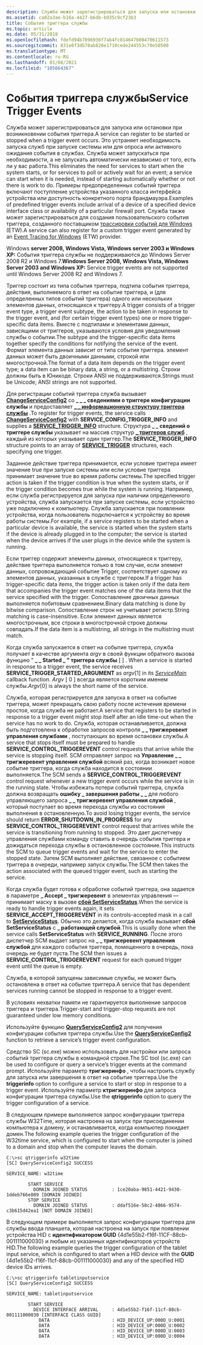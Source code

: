 ```yaml
---
description: Служба может зарегистрироваться для запуска или остановки при возникновении события триггера.
ms.assetid: ca02a3ae-b16a-4427-b6db-b935c9cf23b3
title: События триггера службы
ms.topic: article
ms.date: 05/31/2018
ms.openlocfilehash: fdefd94b7896936f7ab4fc014647b08470611573
ms.sourcegitcommit: 831e8f3db78ab820e1710cede244553c70e50500
ms.translationtype: MT
ms.contentlocale: ru-RU
ms.lasthandoff: 01/08/2021
ms.locfileid: "105664367"
---
```

# <a name="service-trigger-events"></a><span data-ttu-id="7488b-103">События триггера службы</span><span class="sxs-lookup"><span data-stu-id="7488b-103">Service Trigger Events</span></span>

<span data-ttu-id="7488b-104">Служба может зарегистрироваться для запуска или остановки при возникновении события триггера.</span><span class="sxs-lookup"><span data-stu-id="7488b-104">A service can register to be started or stopped when a trigger event occurs.</span></span> <span data-ttu-id="7488b-105">Это устраняет необходимость запуска служб при запуске системы или для опроса или активного ожидания события в службах. Служба может запускаться при необходимости, а не запускать автоматически независимо от того, есть ли у вас работа.</span><span class="sxs-lookup"><span data-stu-id="7488b-105">This eliminates the need for services to start when the system starts, or for services to poll or actively wait for an event; a service can start when it is needed, instead of starting automatically whether or not there is work to do.</span></span> <span data-ttu-id="7488b-106">Примеры предопределенных событий триггера включают поступление устройства указанного класса интерфейса устройства или доступность конкретного порта брандмауэра.</span><span class="sxs-lookup"><span data-stu-id="7488b-106">Examples of predefined trigger events include arrival of a device of a specified device interface class or availability of a particular firewall port.</span></span> <span data-ttu-id="7488b-107">Служба также может зарегистрироваться для создания пользовательского события триггера, созданного поставщиком [трассировки событий для Windows](../etw/event-tracing-portal.md) (ETW).</span><span class="sxs-lookup"><span data-stu-id="7488b-107">A service can also register for a custom trigger event generated by an [Event Tracing for Windows](../etw/event-tracing-portal.md) (ETW) provider.</span></span>

<span data-ttu-id="7488b-108">Windows **server 2008, Windows Vista, Windows server 2003 и Windows XP:** События триггера службы не поддерживаются до Windows Server 2008 R2 и Windows 7.</span><span class="sxs-lookup"><span data-stu-id="7488b-108">**Windows Server 2008, Windows Vista, Windows Server 2003 and Windows XP:** Service trigger events are not supported until Windows Server 2008 R2 and Windows 7.</span></span>

<span data-ttu-id="7488b-109">Триггер состоит из типа события триггера, подтипа события триггера, действия, выполняемого в ответ на событие триггера, и (для определенных типов событий триггера) одного или нескольких элементов данных, относящихся к триггеру.</span><span class="sxs-lookup"><span data-stu-id="7488b-109">A trigger consists of a trigger event type, a trigger event subtype, the action to be taken in response to the trigger event, and (for certain trigger event types) one or more trigger-specific data items.</span></span> <span data-ttu-id="7488b-110">Вместе с подтипами и элементами данных, зависящими от триггеров, указываются условия для уведомления службы о событии.</span><span class="sxs-lookup"><span data-stu-id="7488b-110">The subtype and the trigger-specific data items together specify the conditions for notifying the service of the event.</span></span> <span data-ttu-id="7488b-111">Формат элемента данных зависит от типа события триггера. элемент данных может быть двоичными данными, строкой или многострочной.</span><span class="sxs-lookup"><span data-stu-id="7488b-111">The format of a data item depends on the trigger event type; a data item can be binary data, a string, or a multistring.</span></span> <span data-ttu-id="7488b-112">Строки должны быть в Юникоде. Строки ANSI не поддерживаются.</span><span class="sxs-lookup"><span data-stu-id="7488b-112">Strings must be Unicode; ANSI strings are not supported.</span></span>

<span data-ttu-id="7488b-113">Для регистрации событий триггера служба вызывает [**ChangeServiceConfig2**](/windows/desktop/api/Winsvc/nf-winsvc-changeserviceconfig2a) со **\_ \_ \_ сведениями о триггере конфигурации службы** и предоставляет [**\_ \_ информационную структуру триггера службы**](/windows/desktop/api/winsvc/ns-winsvc-service_trigger_info) .</span><span class="sxs-lookup"><span data-stu-id="7488b-113">To register for trigger events, the service calls [**ChangeServiceConfig2**](/windows/desktop/api/Winsvc/nf-winsvc-changeserviceconfig2a) with **SERVICE\_CONFIG\_TRIGGER\_INFO** and supplies a [**SERVICE\_TRIGGER\_INFO**](/windows/desktop/api/winsvc/ns-winsvc-service_trigger_info) structure.</span></span> <span data-ttu-id="7488b-114">Структура **\_ \_ сведений о триггере службы** указывает на массив структур [**\_ триггеров служб**](/windows/desktop/api/winsvc/ns-winsvc-service_trigger) , каждый из которых указывает один триггер.</span><span class="sxs-lookup"><span data-stu-id="7488b-114">The **SERVICE\_TRIGGER\_INFO** structure points to an array of [**SERVICE\_TRIGGER**](/windows/desktop/api/winsvc/ns-winsvc-service_trigger) structures, each specifying one trigger.</span></span>

<span data-ttu-id="7488b-115">Заданное действие триггера принимается, если условие триггера имеет значение true при запуске системы или если условие триггера принимает значение true во время работы системы.</span><span class="sxs-lookup"><span data-stu-id="7488b-115">The specified trigger action is taken if the trigger condition is true when the system starts, or if the trigger condition becomes true while the system is running.</span></span> <span data-ttu-id="7488b-116">Например, если служба регистрируется для запуска при наличии определенного устройства, служба запускается при запуске системы, если устройство уже подключено к компьютеру. Служба запускается при появлении устройства, когда пользователь подключается к устройству во время работы системы.</span><span class="sxs-lookup"><span data-stu-id="7488b-116">For example, if a service registers to be started when a particular device is available, the service is started when the system starts if the device is already plugged in to the computer; the service is started when the device arrives if the user plugs in the device while the system is running.</span></span>

<span data-ttu-id="7488b-117">Если триггер содержит элементы данных, относящиеся к триггеру, действие триггера выполняется только в том случае, если элемент данных, сопровождающий событие Trigger, соответствует одному из элементов данных, указанных в службе с триггером.</span><span class="sxs-lookup"><span data-stu-id="7488b-117">If a trigger has trigger-specific data items, the trigger action is taken only if the data item that accompanies the trigger event matches one of the data items that the service specified with the trigger.</span></span> <span data-ttu-id="7488b-118">Сопоставление двоичных данных выполняется побитовым сравнением.</span><span class="sxs-lookup"><span data-stu-id="7488b-118">Binary data matching is done by bitwise comparison.</span></span> <span data-ttu-id="7488b-119">Сопоставление строк не учитывает регистр.</span><span class="sxs-lookup"><span data-stu-id="7488b-119">String matching is case-insensitive.</span></span> <span data-ttu-id="7488b-120">Если элемент данных является многострочным, все строки в многострочной строке должны совпадать.</span><span class="sxs-lookup"><span data-stu-id="7488b-120">If the data item is a multistring, all strings in the multistring must match.</span></span>

<span data-ttu-id="7488b-121">Когда служба запускается в ответ на событие триггера, служба получает в качестве аргумента *argv* в своей функции обратного вызова функцию " **\_ \_ Started \_ " триггера службы** \[ \] . [](/windows/win32/api/winsvc/nc-winsvc-lpservice_main_functiona)</span><span class="sxs-lookup"><span data-stu-id="7488b-121">When a service is started in response to a trigger event, the service receives **SERVICE\_TRIGGER\_STARTED\_ARGUMENT** as *argv*\[1\] in its [*ServiceMain*](/windows/win32/api/winsvc/nc-winsvc-lpservice_main_functiona) callback function.</span></span> <span data-ttu-id="7488b-122">*Argv* \[ 0 \] всегда является коротким именем службы.</span><span class="sxs-lookup"><span data-stu-id="7488b-122">*Argv*\[0\] is always the short name of the service.</span></span>

<span data-ttu-id="7488b-123">Служба, которая регистрируется для запуска в ответ на событие триггера, может прекращать свою работу после истечения времени простоя, когда служба не работает.</span><span class="sxs-lookup"><span data-stu-id="7488b-123">A service that registers to be started in response to a trigger event might stop itself after an idle time-out when the service has no work to do.</span></span> <span data-ttu-id="7488b-124">Служба, которая останавливается, должна быть подготовлена к обработке запросов контроля **\_ \_ тригжеревент управления службами** , поступающих во время остановки службы.</span><span class="sxs-lookup"><span data-stu-id="7488b-124">A service that stops itself must be prepared to handle **SERVICE\_CONTROL\_TRIGGEREVENT** control requests that arrive while the service is stopping itself.</span></span> <span data-ttu-id="7488b-125">SCM отправляет запрос на **Управление \_ \_ тригжеревент управления службой** всякий раз, когда возникает новое событие триггера, когда служба находится в состоянии выполняется.</span><span class="sxs-lookup"><span data-stu-id="7488b-125">The SCM sends a **SERVICE\_CONTROL\_TRIGGEREVENT** control request whenever a new trigger event occurs while the service is in the running state.</span></span> <span data-ttu-id="7488b-126">Чтобы избежать потери событий триггера, служба должна возвращать **ошибку \_ завершения работы \_ \_** для любого управляющего запроса **\_ \_ тригжеревент управления службой** , который поступает во время перехода службы из состояния выполнения в остановленную.</span><span class="sxs-lookup"><span data-stu-id="7488b-126">To avoid losing trigger events, the service should return **ERROR\_SHUTDOWN\_IN\_PROGRESS** for any **SERVICE\_CONTROL\_TRIGGEREVENT** control request that arrives while the service is transitioning from running to stopped.</span></span> <span data-ttu-id="7488b-127">Это дает диспетчеру управления службами команду ставить в очередь события триггера и дожидаться перехода службы в остановленное состояние.</span><span class="sxs-lookup"><span data-stu-id="7488b-127">This instructs the SCM to queue trigger events and wait for the service to enter the stopped state.</span></span> <span data-ttu-id="7488b-128">Затем SCM выполняет действие, связанное с событием триггера в очереди, например запуск службы.</span><span class="sxs-lookup"><span data-stu-id="7488b-128">The SCM then takes the action associated with the queued trigger event, such as starting the service.</span></span>

<span data-ttu-id="7488b-129">Когда служба будет готова к обработке событий триггера, она задается в параметре **\_ Accept \_ тригжеревент** в элементах управления — принимает маску в вызове [**сбой SetServiceStatus**](/windows/desktop/api/Winsvc/nf-winsvc-setservicestatus).</span><span class="sxs-lookup"><span data-stu-id="7488b-129">When the service is ready to handle trigger events again, it sets **SERVICE\_ACCEPT\_TRIGGEREVENT** in its controls-accepted mask in a call to [**SetServiceStatus**](/windows/desktop/api/Winsvc/nf-winsvc-setservicestatus).</span></span> <span data-ttu-id="7488b-130">Обычно это делается, когда служба вызывает **сбой SetServiceStatus** с **\_ работающей службой**.</span><span class="sxs-lookup"><span data-stu-id="7488b-130">This is usually done when the service calls **SetServiceStatus** with **SERVICE\_RUNNING**.</span></span> <span data-ttu-id="7488b-131">После этого диспетчер SCM выдает запрос на **\_ \_ тригжеревент управления службой** для каждого события триггера, помещенного в очередь, пока очередь не будет пуста.</span><span class="sxs-lookup"><span data-stu-id="7488b-131">The SCM then issues a **SERVICE\_CONTROL\_TRIGGEREVENT** request for each queued trigger event until the queue is empty.</span></span>

<span data-ttu-id="7488b-132">Служба, в которой запущены зависимые службы, не может быть остановлена в ответ на событие триггера.</span><span class="sxs-lookup"><span data-stu-id="7488b-132">A service that has dependent services running cannot be stopped in response to a trigger event.</span></span>

<span data-ttu-id="7488b-133">В условиях нехватки памяти не гарантируется выполнение запросов триггера и триггера.</span><span class="sxs-lookup"><span data-stu-id="7488b-133">Trigger-start and trigger-stop requests are not guaranteed under low memory conditions.</span></span>

<span data-ttu-id="7488b-134">Используйте функцию [**QueryServiceConfig2**](/windows/desktop/api/Winsvc/nf-winsvc-queryserviceconfig2a) для получения конфигурации события триггера службы.</span><span class="sxs-lookup"><span data-stu-id="7488b-134">Use the [**QueryServiceConfig2**](/windows/desktop/api/Winsvc/nf-winsvc-queryserviceconfig2a) function to retrieve a service’s trigger event configuration.</span></span>

<span data-ttu-id="7488b-135">Средство SC (sc.exe) можно использовать для настройки или запроса событий триггера службы в командной строке.</span><span class="sxs-lookup"><span data-stu-id="7488b-135">The SC tool (sc.exe) can be used to configure or query a service’s trigger events at the command prompt.</span></span> <span data-ttu-id="7488b-136">Используйте параметр **тригжеринфо** , чтобы настроить службу для запуска или завершения в ответ на событие триггера.</span><span class="sxs-lookup"><span data-stu-id="7488b-136">Use the **triggerinfo** option to configure a service to start or stop in response to a trigger event.</span></span> <span data-ttu-id="7488b-137">Используйте параметр **ктригжеринфо** для запроса конфигурации триггера службы.</span><span class="sxs-lookup"><span data-stu-id="7488b-137">Use the **qtriggerinfo** option to query the trigger configuration of a service.</span></span>

<span data-ttu-id="7488b-138">В следующем примере выполняется запрос конфигурации триггера службы W32Time, которая настроена на запуск при присоединении компьютера к домену, и останавливается, когда компьютер покидает домен.</span><span class="sxs-lookup"><span data-stu-id="7488b-138">The following example queries the trigger configuration of the W32time service, which is configured to start when the computer is joined to a domain and stop when the computer leaves the domain.</span></span>

``` syntax
C:\>sc qtriggerinfo w32time
[SC] QueryServiceConfig2 SUCCESS

SERVICE_NAME: w32time

        START SERVICE
          DOMAIN JOINED STATUS         : 1ce20aba-9851-4421-9430-1ddeb766e809 [DOMAIN JOINED]
        STOP SERVICE
          DOMAIN JOINED STATUS         : ddaf516e-58c2-4866-9574-c3b615d42ea1 [NOT DOMAIN JOINED]
```

<span data-ttu-id="7488b-139">В следующем примере выполняется запрос конфигурации триггера для службы ввода планшета, которая настроена на запуск при появлении устройства HID с **идентификатором GUID** {4d1e55b2-f16f-11CF-88cb-001111000030} и любым из указанных идентификаторов устройств HID.</span><span class="sxs-lookup"><span data-stu-id="7488b-139">The following example queries the trigger configuration of the tablet input service, which is configured to start when a HID device with the **GUID** {4d1e55b2-f16f-11cf-88cb-001111000030} and any of the specified HID device IDs arrives.</span></span>

``` syntax
C:\>sc qtriggerinfo tabletinputservice
[SC] QueryServiceConfig2 SUCCESS

SERVICE_NAME: tabletinputservice

        START SERVICE
          DEVICE INTERFACE ARRIVAL     : 4d1e55b2-f16f-11cf-88cb-001111000030 [INTERFACE CLASS GUID]
            DATA                       : HID_DEVICE_UP:000D_U:0001
            DATA                       : HID_DEVICE_UP:000D_U:0002
            DATA                       : HID_DEVICE_UP:000D_U:0003
            DATA                       : HID_DEVICE_UP:000D_U:0004
```

 

 
